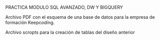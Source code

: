 PRACTICA MODULO SQL AVANZADO, DW Y BIGQUERY

Archivo PDF con el esquema de una base de datos para la empresa de formación Keepcoding.

Archivo scropts para la creación de tablas del diseño anterior
